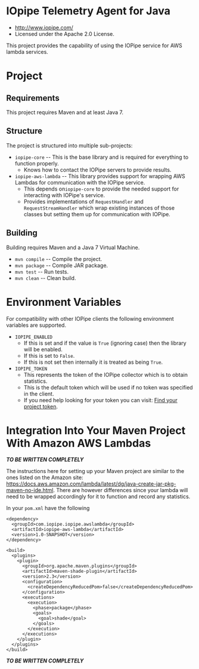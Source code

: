 # IOpipe Telemetry Agent for Java

 * <http://www.iopipe.com/>
 * Licensed under the Apache 2.0 License.

This project provides the capability of using the IOPipe service for AWS
lambda services.

# Project

## Requirements

This project requires Maven and at least Java 7.

## Structure

The project is structured into multiple sub-projects:

 * `iopipe-core` -- This is the base library and is required for everything
   to function properly.
   * Knows how to contact the IOPipe servers to provide results.
 * `iopipe-aws-lambda` -- This library provides support for wrapping AWS
   Lambdas for communication with the IOPipe service.
   * This depends on`iopipe-core` to provide the needed support for interacting
     with IOPipe's service.
   * Provides implementations of `RequestHandler` and `RequestStreamHandler`
     which wrap existing instances of those classes but setting them up for
     communication with IOPipe.

## Building

Building requires Maven and a Java 7 Virtual Machine.

 * `mvn compile` -- Compile the project.
 * `mvn package` -- Compile JAR package.
 * `mvn test`    -- Run tests.
 * `mvn clean`   -- Clean build.

# Environment Variables

For compatibility with other IOPipe clients the following environment
variables are supported.

 * `IOPIPE_ENABLED`
   * If this is set and if the value is `True` (ignoring case) then the library
     will be enabled.
   * If this is set to `False`.
   * If this is not set then internally it is treated as being `True`.
 * `IOPIPE_TOKEN`
   * This represents the token of the IOPipe collector which is to obtain
     statistics.
   * This is the default token which will be used if no token was specified in
     the client.
   * If you need help looking for your token you can visit:
     [Find your project token](https://dashboard.iopipe.com/install).

# Integration Into Your Maven Project With Amazon AWS Lambdas

***TO BE WRITTEN COMPLETELY***

The instructions here for setting up your Maven project are similar to the ones
listed on the Amazon site:
<https://docs.aws.amazon.com/lambda/latest/dg/java-create-jar-pkg-maven-no-ide.html>.
There are however differences since your lambda will need to be wrapped
accordingly for it to function and record any statistics.

In your `pom.xml` have the following

```
<dependency>
  <groupId>com.iopipe.iopipe.awslambda</groupId>
  <artifactId>iopipe-aws-lambda</artifactId>
  <version>1.0-SNAPSHOT</version>
</dependency>

<build>
  <plugins>
    <plugin>
      <groupId>org.apache.maven.plugins</groupId>
      <artifactId>maven-shade-plugin</artifactId>
      <version>2.3</version>
      <configuration>
        <createDependencyReducedPom>false</createDependencyReducedPom>
      </configuration>
      <executions>
        <execution>
          <phase>package</phase>
          <goals>
            <goal>shade</goal>
          </goals>
        </execution>
      </executions>
    </plugin>
  </plugins>
</build>
```

***TO BE WRITTEN COMPLETELY***

